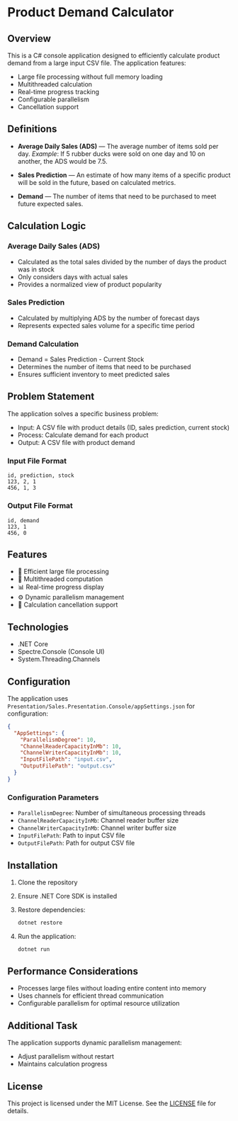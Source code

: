 # Product Demand Calculator

## Overview

This is a C# console application designed to efficiently calculate product demand from a large input CSV file. The
application features:

- Large file processing without full memory loading
- Multithreaded calculation
- Real-time progress tracking
- Configurable parallelism
- Cancellation support

## Definitions

- **Average Daily Sales (ADS)** — The average number of items sold per day.
  *Example*: If 5 rubber ducks were sold on one day and 10 on another, the ADS would be 7.5.

- **Sales Prediction** — An estimate of how many items of a specific product will be sold in the future, based on
  calculated metrics.

- **Demand** — The number of items that need to be purchased to meet future expected sales.

## Calculation Logic

### Average Daily Sales (ADS)

- Calculated as the total sales divided by the number of days the product was in stock
- Only considers days with actual sales
- Provides a normalized view of product popularity

### Sales Prediction

- Calculated by multiplying ADS by the number of forecast days
- Represents expected sales volume for a specific time period

### Demand Calculation

- Demand = Sales Prediction - Current Stock
- Determines the number of items that need to be purchased
- Ensures sufficient inventory to meet predicted sales

## Problem Statement

The application solves a specific business problem:

- Input: A CSV file with product details (ID, sales prediction, current stock)
- Process: Calculate demand for each product
- Output: A CSV file with product demand

### Input File Format

```
id, prediction, stock
123, 2, 1
456, 1, 3
```

### Output File Format

```
id, demand
123, 1
456, 0
```

## Features

- 🚀 Efficient large file processing
- 🔄 Multithreaded computation
- 📊 Real-time progress display
- ⚙️ Dynamic parallelism management
- 🛑 Calculation cancellation support

## Technologies

- .NET Core
- Spectre.Console (Console UI)
- System.Threading.Channels

## Configuration

The application uses `Presentation/Sales.Presentation.Console/appSettings.json` for configuration:

```json
{
  "AppSettings": {
    "ParallelismDegree": 10,
    "ChannelReaderCapacityInMb": 10,
    "ChannelWriterCapacityInMb": 10,
    "InputFilePath": "input.csv",
    "OutputFilePath": "output.csv"
  }
}
```

### Configuration Parameters

- `ParallelismDegree`: Number of simultaneous processing threads
- `ChannelReaderCapacityInMb`: Channel reader buffer size
- `ChannelWriterCapacityInMb`: Channel writer buffer size
- `InputFilePath`: Path to input CSV file
- `OutputFilePath`: Path for output CSV file

## Installation

1. Clone the repository
2. Ensure .NET Core SDK is installed
3. Restore dependencies:
   ```bash
   dotnet restore
   ```
4. Run the application:

    ```bash
    dotnet run
    ```

## Performance Considerations

- Processes large files without loading entire content into memory
- Uses channels for efficient thread communication
- Configurable parallelism for optimal resource utilization

## Additional Task

The application supports dynamic parallelism management:

- Adjust parallelism without restart
- Maintains calculation progress

## License

This project is licensed under the MIT License. See the [LICENSE](LICENSE) file for details.